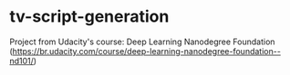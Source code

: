 # tv-script-generation
Project from Udacity's course: Deep Learning Nanodegree Foundation (https://br.udacity.com/course/deep-learning-nanodegree-foundation--nd101/)
